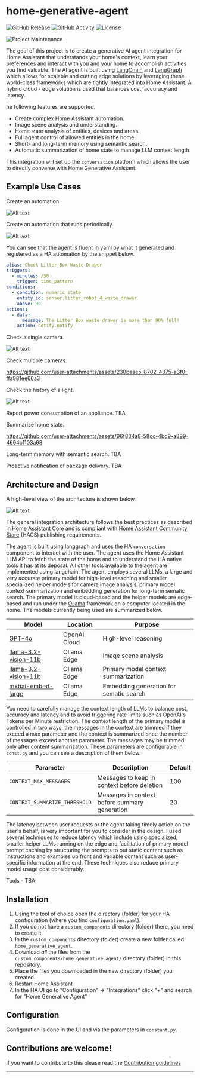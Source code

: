 # home-generative-agent

[![GitHub Release][releases-shield]][releases]
[![GitHub Activity][commits-shield]][commits]
[![License][license-shield]](LICENSE)

![Project Maintenance][maintenance-shield]

The goal of this project is to create a generative AI agent integration for Home Assistant that understands your home's context, learn your preferences and interact with you and your home to accomplish activities you find valuable. The AI agent is built using [LangChain](https://www.langchain.com/) and [LangGraph](https://www.langchain.com/langgraph) which allows for scalable and cutting edge solutions by leveraging these world-class frameworks which are tightly integrated into Home Assistant. A hybrid cloud - edge solution is used that balances cost, accuracy and latency.

he following features are supported.

- Create complex Home Assistant automation.
- Image scene analysis and understanding.
- Home state analysis of entities, devices and areas.
- Full agent control of allowed entities in the home.
- Short- and long-term memory using semantic search.
- Automatic summarization of home state to manage LLM context length.

This integration will set up the `conversation` platform which allows the user to directly converse with Home Generative Assistant.

## Example Use Cases
Create an automation.

![Alt text](./assets/automation1.png)

Create an automation that runs periodically.

![Alt text](./assets/cat_automation.png)

You can see that the agent is fluent in yaml by what it generated and registered as a HA automation by the snippet below.

```yaml
alias: Check Litter Box Waste Drawer
triggers:
  - minutes: /30
    trigger: time_pattern
conditions:
  - condition: numeric_state
    entity_id: sensor.litter_robot_4_waste_drawer
    above: 90
actions:
  - data:
      message: The Litter Box waste drawer is more than 90% full!
    action: notify.notify
```

Check a single camera.

![Alt text](./assets/one_camera.png)

Check multiple cameras.

https://github.com/user-attachments/assets/230baae5-8702-4375-a3f0-ffa981ee66a3

Check the history of a light.

![Alt text](./assets/history1.png)

Report power consumption of an appliance.
TBA

Summarize home state.

https://github.com/user-attachments/assets/96f834a8-58cc-4bd9-a899-4604c1103a98


Long-term memory with semantic search.
TBA

Proactive notification of package delivery.
TBA

## Architecture and Design

A high-level view of the architecture is shown below.

![Alt text](./assets/hga_arch.png)

The general integration architecture follows the best practices as described in [Home Assistant Core](https://developers.home-assistant.io/docs/development_index/) and is compliant with [Home Assistant Community Store](https://www.hacs.xyz/) (HACS) publishing requirements.

The agent is built using langgraph and uses the HA `conversation` component to interact with the user. The agent uses the Home Assistant LLM API to fetch the state of the home and to understand the HA native tools it has at its deposal. All other tools available to the agent are implemented using langchain. The agent employs several LLMs, a large and very accurate primary model for high-level reasoning and smaller specialized helper models for camera image analysis, primary model context summarization and embedding generation for long-term sematic search. The primary model is cloud-based and the helper models are edge-based and run under the [Ollama](https://ollama.com/) framework on a computer located in the home. The models currently being used are summarized below.

Model | Location | Purpose
-- | -- | -- |
[GPT-4o](https://platform.openai.com/docs/models#gpt-4o) | OpenAI Cloud | High-level reasoning
[llama-3.2-vision-11b](https://ollama.com/library/llama3.2-vision) | Ollama Edge | Image scene analysis
[llama-3.2-vision-11b](https://ollama.com/library/llama3.2-vision) | Ollama Edge | Primary model context summarization
[mxbai-embed-large](https://ollama.com/library/mxbai-embed-large) | Ollama Edge | Embedding generation for sematic search

You need to carefully manage the context length of LLMs to balance cost, accuracy and latency and to avoid triggering rate limits such as OpenAI's Tokens per Minute restriction. The context length of the primary model is controlled in two ways, the messages in the context are trimmed if they exceed a max parameter and the context is summarized once the number of messages exceed another parameter. The messages may be trimmed only after content summarization. These parameters are configurable in `const.py` and you can see a description of them below.

Parameter | Descritption | Default
-- | -- | -- |
`CONTEXT_MAX_MESSAGES` |  Messages to keep in context before deletion | 100
`CONTEXT_SUMMARIZE_THRESHOLD` | Messages in context before summary generation | 20

The latency between user requests or the agent taking timely action on the user's behalf, is very important for you to consider in the design. I used several techniques to reduce latency which include using specialized, smaller helper LLMs running on the edge and facilitation of primary model prompt caching by structuring the prompts to put static content such as instructions and examples up front and variable content such as user-specific information at the end. These techniques also reduce primary model usage cost considerably.

Tools - TBA

## Installation

1. Using the tool of choice open the directory (folder) for your HA configuration (where you find `configuration.yaml`).
2. If you do not have a `custom_components` directory (folder) there, you need to create it.
3. In the `custom_components` directory (folder) create a new folder called `home_generative_agent`.
4. Download _all_ the files from the `custom_components/home_generative_agent/` directory (folder) in this repository.
4. Place the files you downloaded in the new directory (folder) you created.
6. Restart Home Assistant
7. In the HA UI go to "Configuration" -> "Integrations" click "+" and search for "Home Generative Agent"

## Configuration
Configuration is done in the UI and via the parameters in `constant.py`.

<!---->

## Contributions are welcome!

If you want to contribute to this please read the [Contribution guidelines](CONTRIBUTING.md)

***

[home_generative_agent]: https://github.com/goruck/home-generative-agent
[commits-shield]: https://img.shields.io/github/commit-activity/y/goruck/home-generative-agent.svg?style=for-the-badge
[commits]: https://github.com/goruck/home-generative-agent/commits/main
[forum-shield]: https://img.shields.io/badge/community-forum-brightgreen.svg?style=for-the-badge
[forum]: https://community.home-assistant.io/
[license-shield]: https://img.shields.io/github/license/ludeeus/integration_blueprint.svg?style=for-the-badge
[maintenance-shield]: https://img.shields.io/badge/maintainer-Lindo%20St%20Angel%20%40goruck-blue.svg?style=for-the-badge
[releases-shield]: https://img.shields.io/github/release/goruck/home_generative_agent.svg?style=for-the-badge
[releases]: https://github.com/goruck/home-generative-agent/releases
